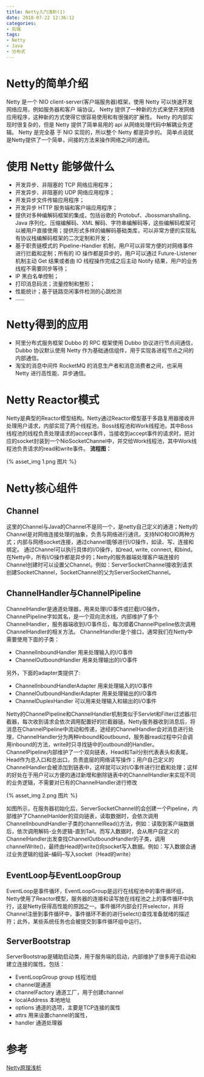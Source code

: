 ```yaml
---
title: Netty入门浅析(1)
date: 2018-07-22 12:36:12
categories: 
- 后端
tags:
- Netty
- Java
- 分布式
---
```


# Netty的简单介绍

Netty 是一个 NIO client-server(客户端服务器)框架，使用 Netty 可以快速开发网络应用，例如服务器和客户 端协议。 Netty 提供了一种新的方式来使开发网络应用程序，这种新的方式使得它很容易使用和有很强的扩展性。 Netty 的内部实现时很复杂的，但是 Netty 提供了简单易用的 api 从网络处理代码中解耦业务逻辑。 Netty 是完全基 于 NIO 实现的，所以整个 Netty 都是异步的。 简单点说就是Netty提供了一个简单，间接的方法来操作网络之间的通讯。

# 使用 Netty 能够做什么

- 开发异步、非阻塞的 TCP 网络应用程序；
- 开发异步、非阻塞的 UDP 网络应用程序；
- 开发异步文件传输应用程序；
- 开发异步 HTTP 服务端和客户端应用程序；
- 提供对多种编解码框架的集成，包括谷歌的 Protobuf、Jbossmarshalling、Java 序列化、压缩编解码、XML 解码、字符串编解码等，这些编解码框架可以被用户直接使用；提供形式多样的编解码基础类库，可以非常方便的实现私有协议栈编解码框架的二次定制和开发；
- 基于职责链模式的 Pipeline-Handler 机制，用户可以非常方便的对网络事件进行拦截和定制；所有的 IO 操作都是异步的，用户可以通过 Future-Listener 机制主动 Get 结果或者由 IO 线程操作完成之后主动 Notify 结果，用户的业务线程不需要同步等待；
- IP 黑白名单控制；
- 打印消息码流；流量控制和整形；
- 性能统计；基于链路空闲事件检测的心跳检测  
- ……

# Netty得到的应用

- 阿里分布式服务框架 Dubbo 的 RPC 框架使用 Dubbo 协议进行节点间通信，Dubbo 协议默认使用 Netty 作为基础通信组件，用于实现各进程节点之间的内部通信。
- 淘宝的消息中间件 RocketMQ 的消息生产者和消息消费者之间，也采用 Netty 进行高性能、异步通信。

# Netty Reactor模式

Netty是典型的Reactor模型结构。Netty通过Reactor模型基于多路复用器接收并处理用户请求，内部实现了两个线程池，Boss线程池和Work线程池，其中Boss线程池的线程负责处理请求的accept事件，当接收到accept事件的请求时，把对应的socket封装到一个NioSocketChannel中，并交给Work线程池，其中Work线程池负责请求的read和write事件。
**流程图：**

{% asset_img 1.png 图片 %}

# Netty核心组件

## Channel

这里的Channel与Java的Channel不是同一个，是netty自己定义的通道；Netty的Channel是对网络连接处理的抽象，负责与网络进行通讯，支持NIO和OIO两种方式；内部与网络socket连接，通过channel能够进行I/O操作，如读、写、连接和绑定。 
通过Channel可以执行具体的I/O操作，如read, write, connect, 和bind。在Netty中，所有I/O操作都是异步的；Netty的服务器端处理客户端连接的Channel创建时可以设置父Channel。例如：ServerSocketChannel接收到请求创建SocketChannel，SocketChannel的父为ServerSocketChannel。

## ChannelHandler与ChannelPipeline

ChannelHandler是通道处理器，用来处理I/O事件或拦截I/O操作，ChannelPipeline字如其名，是一个双向流水线，内部维护了多个ChannelHandler，服务器端收到I/O事件后，每次顺着ChannelPipeline依次调用ChannelHandler的相关方法。 
ChannelHandler是个接口，通常我们在Netty中需要使用下面的子类：
  - ChannelInboundHandler 用来处理输入的I/O事件
  - ChannelOutboundHandler 用来处理输出的I/O事件


另外，下面的adapter类提供了:
  - ChannelInboundHandlerAdapter 用来处理输入的I/O事件
  - ChannelOutboundHandlerAdapter 用来处理输出的I/O事件
  - ChannelDuplexHandler 可以用来处理输入和输出的I/O事件


Netty的ChannelPipeline和ChannelHandler机制类似于Servlet和Filter过滤器/拦截器，每次收到请求会依次调用配置好的拦截器链。Netty服务器收到消息后，将消息在ChannelPipeline中流动和传递，途经的ChannelHandler会对消息进行处理，ChannelHandler分为两种inbound和outbound，服务器read过程中只会调用inbound的方法，write时只寻找链中的outbound的Handler。
ChannelPipeline内部维护了一个双向链表，Head和Tail分别代表表头和表尾，Head作为总入口和总出口，负责底层的网络读写操作；用户自己定义的ChannelHandler会被添加到链表中，这样就可以对I/O事件进行拦截和处理；这样的好处在于用户可以方便的通过新增和删除链表中的ChannelHandler来实现不同的业务逻辑，不需要对已有的ChannelHandler进行修改

{% asset_img 2.png 图片 %}

如图所示，在服务器初始化后，ServerSocketChannel的会创建一个Pipeline，内部维护了ChannelHanlder的双向链表，读取数据时，会依次调用ChannelInboundHandler子类的channelRead()方法，例如：读取到客户端数据后，依次调用解码-业务逻辑-直到Tail。而写入数据时，会从用户自定义的ChannelHandler出发查找ChannelOutboundHandler的子类，调用channelWrite()，最终由Head的write()向socket写入数据。例如：写入数据会通过业务逻辑的组装–编码–写入socket（Head的write）

## EventLoop与EventLoopGroup

EventLoop是事件循环，EventLoopGroup是运行在线程池中的事件循环组，Netty使用了Reactor模型，服务器的连接和读写放在线程池之上的事件循环中执行，这是Netty获得高性能的原因之一。事件循环内部会打开selector，并将Channel注册到事件循环中，事件循环不断的进行select()查找准备就绪的描述符；此外，某些系统任务也会被提交到事件循环组中运行。

## ServerBootstrap

ServerBootstrap是辅助启动类，用于服务端的启动，内部维护了很多用于启动和建立连接的属性。包括：

- EventLoopGroup group 线程池组
- channel是通道
- channelFactory 通道工厂，用于创建channel
- localAddress 本地地址
- options 通道的选项，主要是TCP连接的属性
- attrs 用来设置channel的属性，
- handler 通道处理器

# 参考

[Netty原理浅析](http://blog.leanote.com/post/shawn_yan/Netty%E5%8E%9F%E7%90%86%E6%A6%82%E8%A7%88)


